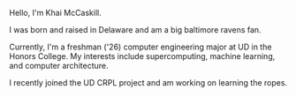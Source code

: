 Hello, I'm Khai McCaskill.

I was born and raised in Delaware and am a
big baltimore ravens fan.

Currently, I'm a freshman ('26) computer engineering major 
at UD in the Honors College. My interests include 
supercomputing, machine learning, and computer architecture.

I recently joined the UD CRPL project and am working on 
learning the ropes.
